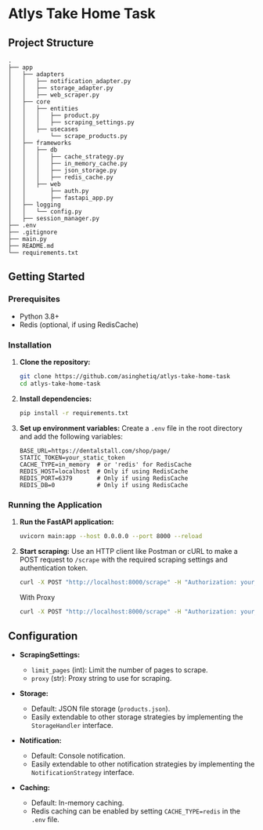 
# Atlys Take Home Task

## Project Structure

```plaintext
.
├── app
│   ├── adapters
│   │   ├── notification_adapter.py
│   │   ├── storage_adapter.py
│   │   ├── web_scraper.py
│   ├── core
│   │   ├── entities
│   │   │   ├── product.py
│   │   │   ├── scraping_settings.py
│   │   ├── usecases
│   │       └── scrape_products.py
│   ├── frameworks
│   │   ├── db
│   │   │   ├── cache_strategy.py
│   │   │   ├── in_memory_cache.py
│   │   │   ├── json_storage.py
│   │   │   ├── redis_cache.py
│   │   ├── web
│   │       ├── auth.py
│   │       ├── fastapi_app.py
│   ├── logging
│   │   └── config.py
│   ├── session_manager.py
├── .env
├── .gitignore
├── main.py
├── README.md
└── requirements.txt
```

## Getting Started

### Prerequisites

- Python 3.8+
- Redis (optional, if using RedisCache)

### Installation

1. **Clone the repository:**
    ```bash
    git clone https://github.com/asinghetiq/atlys-take-home-task
    cd atlys-take-home-task
    ```
3. **Install dependencies:**
    ```bash
    pip install -r requirements.txt
    ```

4. **Set up environment variables:**
    Create a `.env` file in the root directory and add the following variables:
    ```env
    BASE_URL=https://dentalstall.com/shop/page/
    STATIC_TOKEN=your_static_token
    CACHE_TYPE=in_memory  # or 'redis' for RedisCache
    REDIS_HOST=localhost  # Only if using RedisCache
    REDIS_PORT=6379       # Only if using RedisCache
    REDIS_DB=0            # Only if using RedisCache
    ```

### Running the Application

1. **Run the FastAPI application:**
    ```bash
    uvicorn main:app --host 0.0.0.0 --port 8000 --reload
    ```

2. **Start scraping:**
    Use an HTTP client like Postman or cURL to make a POST request to `/scrape` with the required scraping settings and authentication token.
    ```bash
    curl -X POST "http://localhost:8000/scrape" -H "Authorization: your_static_token" -H "Content-Type: application/json" -d '{"limit_pages": 5}'
    ```
    With Proxy
    ```bash
    curl -X POST "http://localhost:8000/scrape" -H "Authorization: your_static_token" -H "Content-Type: application/json" -d '{"limit_pages": 5, "proxy": "http://yourproxy:port"}'
    ```

## Configuration

- **ScrapingSettings:**
  - `limit_pages` (int): Limit the number of pages to scrape.
  - `proxy` (str): Proxy string to use for scraping.

- **Storage:**
  - Default: JSON file storage (`products.json`).
  - Easily extendable to other storage strategies by implementing the `StorageHandler` interface.

- **Notification:**
  - Default: Console notification.
  - Easily extendable to other notification strategies by implementing the `NotificationStrategy` interface.

- **Caching:**
  - Default: In-memory caching.
  - Redis caching can be enabled by setting `CACHE_TYPE=redis` in the `.env` file.

